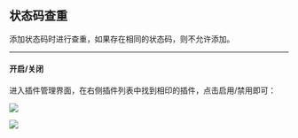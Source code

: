 ## 状态码查重
添加状态码时进行查重，如果存在相同的状态码，则不允许添加。

---

#### 开启/关闭
进入插件管理界面，在右侧插件列表中找到相印的插件，点击启用/禁用即可：

![](http://data.eolinker.com/course/Cx6iW9s3b6c715fafda3ce31d6b6f5929f8dee351d2bda5)

![](http://data.eolinker.com/course/n9Np3fS38cbdc0eab8d3dfb1775faee2b6e73bb25d21d46)
